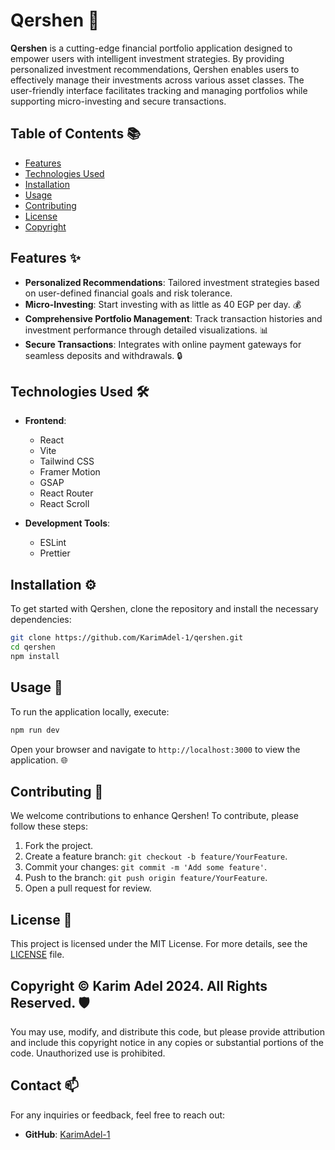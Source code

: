 # Qershen 🌟

**Qershen** is a cutting-edge financial portfolio application designed to empower users with intelligent investment strategies. By providing personalized investment recommendations, Qershen enables users to effectively manage their investments across various asset classes. The user-friendly interface facilitates tracking and managing portfolios while supporting micro-investing and secure transactions.

## Table of Contents 📚

- [Features](#features)
- [Technologies Used](#technologies-used)
- [Installation](#installation)
- [Usage](#usage)
- [Contributing](#contributing)
- [License](#license)
- [Copyright](#copyright)

## Features ✨

- **Personalized Recommendations**: Tailored investment strategies based on user-defined financial goals and risk tolerance.
- **Micro-Investing**: Start investing with as little as 40 EGP per day. 💰
- **Comprehensive Portfolio Management**: Track transaction histories and investment performance through detailed visualizations. 📊
- **Secure Transactions**: Integrates with online payment gateways for seamless deposits and withdrawals. 🔒

## Technologies Used 🛠️

- **Frontend**:

  - React
  - Vite
  - Tailwind CSS
  - Framer Motion
  - GSAP
  - React Router
  - React Scroll

- **Development Tools**:
  - ESLint
  - Prettier

## Installation ⚙️

To get started with Qershen, clone the repository and install the necessary dependencies:

```bash
git clone https://github.com/KarimAdel-1/qershen.git
cd qershen
npm install
```



## Usage 🚀

To run the application locally, execute:

```bash
npm run dev
```

Open your browser and navigate to `http://localhost:3000` to view the application. 🌐

## Contributing 🤝

We welcome contributions to enhance Qershen! To contribute, please follow these steps:

1. Fork the project.
2. Create a feature branch: `git checkout -b feature/YourFeature`.
3. Commit your changes: `git commit -m 'Add some feature'`.
4. Push to the branch: `git push origin feature/YourFeature`.
5. Open a pull request for review.

## License 📄

This project is licensed under the MIT License. For more details, see the [LICENSE](LICENSE) file.

## Copyright © Karim Adel 2024. All Rights Reserved. 🛡️

You may use, modify, and distribute this code, but please provide attribution and include this copyright notice in any copies or substantial portions of the code. Unauthorized use is prohibited.

## Contact 📫

For any inquiries or feedback, feel free to reach out:

- **GitHub**: [KarimAdel-1](https://github.com/KarimAdel-1)

```
